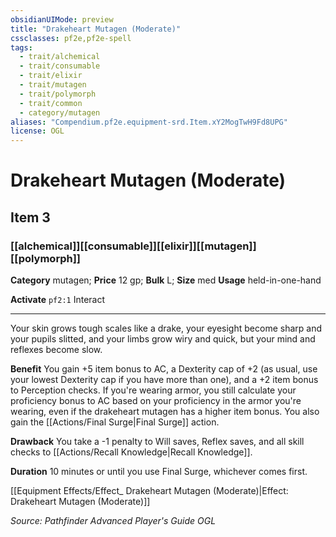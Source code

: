 ```yaml
---
obsidianUIMode: preview
title: "Drakeheart Mutagen (Moderate)"
cssclasses: pf2e,pf2e-spell
tags:
  - trait/alchemical
  - trait/consumable
  - trait/elixir
  - trait/mutagen
  - trait/polymorph
  - trait/common
  - category/mutagen
aliases: "Compendium.pf2e.equipment-srd.Item.xY2MogTwH9Fd8UPG"
license: OGL
---
```

# Drakeheart Mutagen (Moderate)
## Item 3
### [[alchemical]][[consumable]][[elixir]][[mutagen]][[polymorph]]

**Category** mutagen; 
**Price** 12 gp; 
**Bulk** L; **Size** med
**Usage** held-in-one-hand

**Activate** `pf2:1` Interact

* * *

Your skin grows tough scales like a drake, your eyesight become sharp and your pupils slitted, and your limbs grow wiry and quick, but your mind and reflexes become slow.

**Benefit** You gain +5 item bonus to AC, a Dexterity cap of +2 (as usual, use your lowest Dexterity cap if you have more than one), and a +2 item bonus to Perception checks. If you're wearing armor, you still calculate your proficiency bonus to AC based on your proficiency in the armor you're wearing, even if the drakeheart mutagen has a higher item bonus. You also gain the [[Actions/Final Surge|Final Surge]] action.

**Drawback** You take a -1 penalty to Will saves, Reflex saves, and all skill checks to [[Actions/Recall Knowledge|Recall Knowledge]].

**Duration** 10 minutes or until you use Final Surge, whichever comes first.

[[Equipment Effects/Effect_ Drakeheart Mutagen (Moderate)|Effect: Drakeheart Mutagen (Moderate)]]

*Source: Pathfinder Advanced Player's Guide*
*OGL*